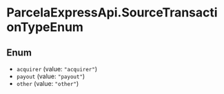 # ParcelaExpressApi.SourceTransactionTypeEnum

## Enum

* `acquirer` (value: `"acquirer"`)
* `payout` (value: `"payout"`)
* `other` (value: `"other"`)
